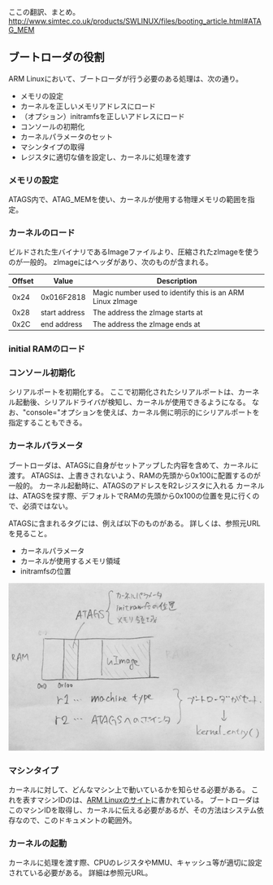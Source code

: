 ここの翻訳、まとめ。  
http://www.simtec.co.uk/products/SWLINUX/files/booting_article.html#ATAG_MEM  

## ブートローダの役割
ARM Linuxにおいて、ブートローダが行う必要のある処理は、次の通り。
* メモリの設定
* カーネルを正しいメモリアドレスにロード
* （オプション）initramfsを正しいアドレスにロード
* コンソールの初期化
* カーネルパラメータのセット
* マシンタイプの取得
* レジスタに適切な値を設定し、カーネルに処理を渡す

### メモリの設定
ATAGS内で、ATAG_MEMを使い、カーネルが使用する物理メモリの範囲を指定。

### カーネルのロード
ビルドされた生バイナリであるImageファイルより、圧縮されたzImageを使うのが一般的。
zImageにはヘッダがあり、次のものが含まれる。  

| Offset | Value | Description |
| ---- | ---- | ---- |
| 0x24 | 0x016F2818 | Magic number used to identify this is an ARM Linux zImage |
| 0x28 | start address | The address the zImage starts at |
| 0x2C | end address | The address the zImage ends at |

### initial RAMのロード

### コンソール初期化
シリアルポートを初期化する。
ここで初期化されたシリアルポートは、カーネル起動後、シリアルドライバが検知し、カーネルが使用できるようになる。
なお、"console="オプションを使えば、カーネル側に明示的にシリアルポートを指定することもできる。

### カーネルパラメータ
ブートローダは、ATAGSに自身がセットアップした内容を含めて、カーネルに渡す。
ATAGSは、上書きされないよう、RAMの先頭から0x100に配置するのが一般的。
カーネル起動時に、ATAGSのアドレスをR2レジスタに入れる
カーネルは、ATAGSを探す際、デフォルトでRAMの先頭から0x100の位置を見に行くので、必須ではない。

ATAGSに含まれるタグには、例えば以下のものがある。
詳しくは、参照元URLを見ること。
* カーネルパラメータ
* カーネルが使用するメモリ領域
* initramfsの位置

![atags](https://github.com/mozomozo101/kernel_docs/blob/edit/images/IMG_1141.jpg)

### マシンタイプ
カーネルに対して、どんなマシン上で動いているかを知らせる必要がある。
これを表すマシンIDのは、[ARM Linuxのサイト](http://www.arm.linux.org.uk/developer/machines/)に書かれている。
ブートローダはこのマシンIDを取得し、カーネルに伝える必要があるが、その方法はシステム依存なので、このドキュメントの範囲外。

### カーネルの起動
カーネルに処理を渡す際、CPUのレジスタやMMU、キャッシュ等が適切に設定されている必要がある。
詳細は参照元URL。
